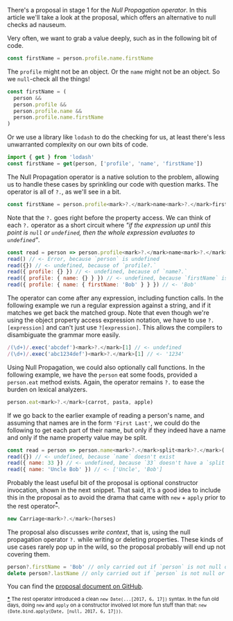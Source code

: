 There's a proposal in stage 1 for the *Null Propagation operator*. In this article we'll take a look at the proposal, which offers an alternative to null checks ad nauseum.

Very often, we want to grab a value deeply, such as in the following bit of code.

```js
const firstName = person.profile.name.firstName
```

The `profile` might not be an object. Or the `name` might not be an object. So we `null`-check all the things!

```js
const firstName = (
  person &&
  person.profile &&
  person.profile.name &&
  person.profile.name.firstName
)
```

Or we use a library like `lodash` to do the checking for us, at least there's less unwarranted complexity on our own bits of code.

```js
import { get } from 'lodash'
const firstName = get(person, ['profile', 'name', 'firstName'])
```

The Null Propagation operator is a native solution to the problem, allowing us to handle these cases by sprinkling our code with question marks. The operator is all of  `?.`, as we'll see in a bit.

```js
const firstName = person.profile<mark>?.</mark>name<mark>?.</mark>firstName
```

Note that the `?.` goes right before the property access. We can think of each `?.` operator as a short circuit where *"if the expression up until this point is `null` or `undefined`, then the whole expression evaluates to `undefined`"*.

```js
const read = person => person.profile<mark>?.</mark>name<mark>?.</mark>firstName
read() // <- Error, because `person` is undefined
read({}) // <- undefined, because of `profile?.`
read({ profile: {} }) // <- undefined, because of `name?.`
read({ profile: { name: {} } }) // <- undefined, because `firstName` is undefined
read({ profile: { name: { firstName: 'Bob' } } }) // <- 'Bob'
```

The operator can come after any expression, including function calls. In the following example we run a regular expression against a string, and if it matches we get back the matched group. Note that even though we're using the object property access expression notation, we have to use `?.[expression]` and can't just use `?[expression]`. This allows the compilers to disambiguate the grammar more easily.

```js
/(\d+)/.exec('abcdef')<mark>?.</mark>[1] // <- undefined
/(\d+)/.exec('abc1234def')<mark>?.</mark>[1] // <- '1234'
```

Using Null Propagation, we could also optionally call functions. In the following example, we have the `person` eat some foods, provided a `person.eat` method exists. Again, the operator remains `?.` to ease the burden on lexical analyzers.

```js
person.eat<mark>?.</mark>(carrot, pasta, apple)
```

If we go back to the earlier example of reading a person's name, and assuming that names are in the form `'First Last'`, we could do the following to get each part of their name, but only if they indeed have a name and only if the name property value may be split.

```js
const read = person => person.name<mark>?.</mark>split<mark>?.</mark>(' ')
read({}) // <- undefined, because `name` doesn't exist
read({ name: 33 }) // <- undefined, because `33` doesn't have a `split` method
read({ name: 'Uncle Bob' }) // <- ['Uncle', 'Bob']
```

Probably the least useful bit of the proposal is optional constructor invocation, shown in the next snippet. That said, it's a good idea to include this in the proposal as to avoid the drama that came with `new` + `apply` prior to the rest operator<sup>**<a name='new-apply-rest-ref' href='#new-apply-rest'>\*</a>**</sup>.

```js
new Carriage<mark>?.</mark>(horses)
```

The proposal also discusses _write context_, that is, using the null propagation operator `?.` while writing or deleting properties. These kinds of use cases rarely pop up in the wild, so the proposal probably will end up not covering them.

```js
person?.firstName = 'Bob' // only carried out if `person` is not null or undefined
delete person?.lastName // only carried out if `person` is not null or undefined
```

You can find the [proposal document on GitHub][proposal].

<sup>**<a name='new-apply-rest' href='#new-apply-rest-ref'>\*</a>** The rest operator introduced a clean `new Date(...[2017, 6, 17])` syntax. In the fun old days, doing `new` and `apply` on a constructor involved lot more fun stuff than that: `new (Date.bind.apply(Date, [null, 2017, 6, 17]))`.</sup>

[proposal]: https://github.com/claudepache/es-optional-chaining
